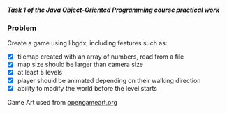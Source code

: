 ##### Task 1 of the Java Object-Oriented Programming course practical work  

### Problem

Create a game using libgdx, including features such as:

- [x] tilemap created with an array of numbers, read from a file  
- [x] map size should be larger than camera size
- [x] at least 5 levels  
- [x] player should be animated depending on their walking direction  
- [x] ability to modify the world before the level starts  

Game Art used from [opengameart.org](https://opengameart.org/)  
